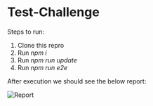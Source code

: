 # Test-Challenge

Steps to run:
1) Clone this repro
2) Run *npm i*
3) Run *npm run update*
4) Run *npm run e2e*

After execution we should see the below report:


![Report](https://mhn-king.s3.amazonaws.com/2020-05-01_18-11-42.png)
